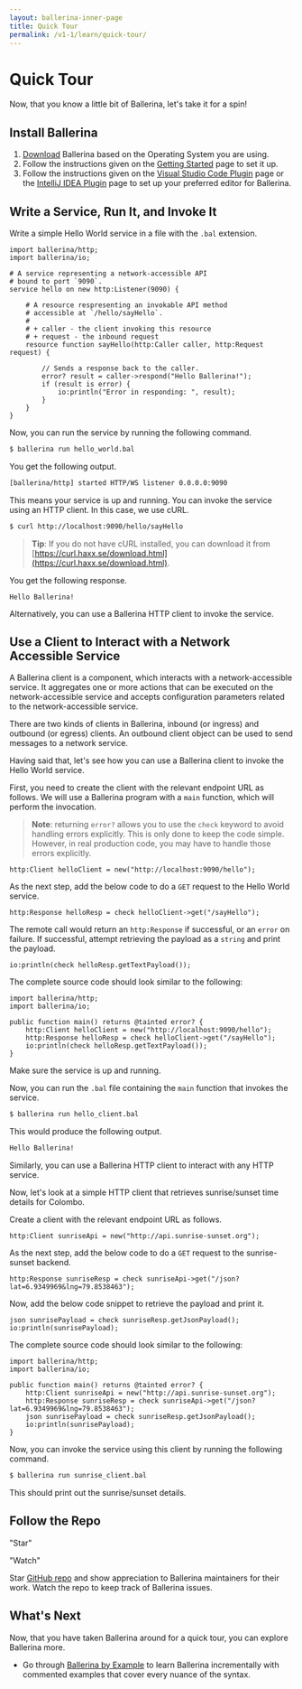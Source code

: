 ```yaml
---
layout: ballerina-inner-page
title: Quick Tour
permalink: /v1-1/learn/quick-tour/
---
```


# Quick Tour

Now, that you know a little bit of Ballerina, let's take it for a spin!

## Install Ballerina

1. [Download](https://ballerina.io/downloads) Ballerina based on the Operating System you are using. 
1. Follow the instructions given on the [Getting Started](/v1-1/learn/getting-started) page to set it up. 
1. Follow the instructions given on the [Visual Studio Code Plugin](/v1-1/learn/tools-ides/vscode-plugin) page or the [IntelliJ IDEA Plugin](/v1-1/learn/tools-ides/intellij-plugin) page to set up your preferred editor for Ballerina.

## Write a Service, Run It, and Invoke It

Write a simple Hello World service in a file with the `.bal` extension.

```ballerina
import ballerina/http;
import ballerina/io;

# A service representing a network-accessible API
# bound to port `9090`.
service hello on new http:Listener(9090) {

    # A resource respresenting an invokable API method
    # accessible at `/hello/sayHello`.
    #
    # + caller - the client invoking this resource
    # + request - the inbound request
    resource function sayHello(http:Caller caller, http:Request request) {

        // Sends a response back to the caller.
        error? result = caller->respond("Hello Ballerina!");
        if (result is error) {
            io:println("Error in responding: ", result);
        }
    }
}
```

Now, you can run the service by running the following command.

```bash
$ ballerina run hello_world.bal
```

You get the following output.

```bash
[ballerina/http] started HTTP/WS listener 0.0.0.0:9090
```

This means your service is up and running. You can invoke the service using an HTTP client. In this case, we use cURL.

```bash
$ curl http://localhost:9090/hello/sayHello
```

> **Tip**: If you do not have cURL installed, you can download it from [https://curl.haxx.se/download.html](https://curl.haxx.se/download.html).

You get the following response.

```
Hello Ballerina!
```

Alternatively, you can use a Ballerina HTTP client to invoke the service.

## Use a Client to Interact with a Network Accessible Service

A Ballerina client is a component, which interacts with a network-accessible service. It aggregates one or more actions that can be executed on the network-accessible service and accepts configuration parameters related to the network-accessible service.

There are two kinds of clients in Ballerina, inbound (or ingress) and outbound (or egress) clients. An outbound client object can be used to send messages to a network service.

Having said that, let's see how you can use a Ballerina client to invoke the Hello World service.

First, you need to create the client with the relevant endpoint URL as follows. We will use a Ballerina program with a `main` function, which will perform the invocation.

> **Note**: returning `error?` allows you to use the `check` keyword to avoid handling errors explicitly. This is only done to keep the code simple. However, in real production code, you may have to handle those errors explicitly.

```ballerina
http:Client helloClient = new("http://localhost:9090/hello");
```

As the next step, add the below code to do a `GET` request to the Hello World service.

```ballerina
http:Response helloResp = check helloClient->get("/sayHello");
```

The remote call would return an `http:Response` if successful, or an `error` on failure. If successful, attempt retrieving the payload as a `string` and print the payload.

```ballerina
io:println(check helloResp.getTextPayload());
```

The complete source code should look similar to the following:

```ballerina
import ballerina/http;
import ballerina/io;

public function main() returns @tainted error? {
    http:Client helloClient = new("http://localhost:9090/hello");
    http:Response helloResp = check helloClient->get("/sayHello");
    io:println(check helloResp.getTextPayload());
}
```

Make sure the service is up and running.

Now, you can run the `.bal` file containing the `main` function that invokes the service.

```bash
$ ballerina run hello_client.bal
```

This would produce the following output.

```bash
Hello Ballerina!
```

Similarly, you can use a Ballerina HTTP client to interact with any HTTP service.

Now, let's  look at a simple HTTP client that retrieves sunrise/sunset time details for Colombo.

Create a client with the relevant endpoint URL as follows.

```ballerina
http:Client sunriseApi = new("http://api.sunrise-sunset.org");
```

As the next step, add the below code to do a `GET` request to the sunrise-sunset backend.

```ballerina
http:Response sunriseResp = check sunriseApi->get("/json?lat=6.9349969&lng=79.8538463");
```

Now, add the below code snippet to retrieve the payload and print it.

```ballerina
json sunrisePayload = check sunriseResp.getJsonPayload();
io:println(sunrisePayload);
```

The complete source code should look similar to the following:

```ballerina
import ballerina/http;
import ballerina/io;

public function main() returns @tainted error? {
    http:Client sunriseApi = new("http://api.sunrise-sunset.org");
    http:Response sunriseResp = check sunriseApi->get("/json?lat=6.9349969&lng=79.8538463");
    json sunrisePayload = check sunriseResp.getJsonPayload();
    io:println(sunrisePayload);
}
```

Now, you can invoke the service using this client by running the following command.

```bash
$ ballerina run sunrise_client.bal
```

This should print out the sunrise/sunset details.

## Follow the Repo

<div class="cGitButtonContainer"><p data-button="iGitStarText">"Star"</p> <p data-button="iGitWatchText">"Watch"</p></div>

Star [GitHub repo](https://github.com/ballerina-platform/ballerina-lang) and show appreciation to Ballerina maintainers for their work. Watch the repo to keep track of Ballerina issues.

## What's Next

Now, that you have taken Ballerina around for a quick tour, you can explore Ballerina more.

* Go through [Ballerina by Example](/v1-1/learn/by-example) to learn Ballerina incrementally with commented examples that cover every nuance of the syntax.
